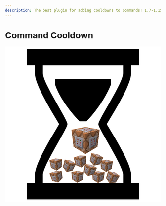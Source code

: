 ```yaml
---
description: The best plugin for adding cooldowns to commands! 1.7-1.15 support!
---
```


# Command Cooldown

![](../.gitbook/assets/commandcooldown.png)

